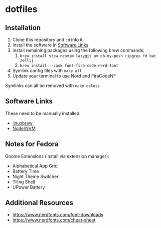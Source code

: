 dotfiles
==============================

Installation
-----------

1. Clone this repository and `cd` into it.
2. Install the software in [Software Links](#software-links)
3. Install remaining packages using the following brew commands:
    1. `brew install stow neovim lazygit uv oh-my-posh ripgrep fd bat zellij`
    2. `brew install --cask font-fira-code-nerd-font`
4. Symlink config files with `make all`
5. Update your terminal to use Nord and FiraCodeNF

Symlinks can all be removed with `make delete`

Software Links
--------------

These need to be manually installed:
- [linuxbrew](https://brew.sh/)
- [Node/NVM](https://github.com/nvm-sh/nvm)

Notes for Fedora
----------------

Gnome Extensions (install via extension manager):
- Alphabetical App Grid
- Battery Time
- Night Theme Switcher
- Tiling Shell
- UPower Battery

Additional Resources
-------------------

 - https://www.nerdfonts.com/font-downloads
 - https://www.nerdfonts.com/cheat-sheet
